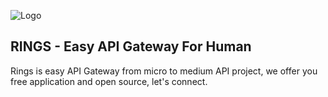 
![Logo](https://purple-top-porpoise-766.mypinata.cloud/ipfs/bafkreifmvpzl7lkngscgu343x4gfliiab2u6gk5xwjcuvg42whbiomo2d4)


## RINGS - Easy API Gateway For Human

Rings is easy API Gateway from micro to medium API project, we offer you free application and open source, let's connect.

